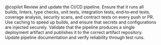 @copilot Review and update the CI/CD pipeline. Ensure that it runs all builds, linters, type checks, unit tests, integration tests, end‑to‑end tests, coverage analysis, security scans, and contract tests on every push or PR. Use caching to speed up builds, and ensure that secrets and configurations are injected securely. Validate that the pipeline produces a single deployment artifact and publishes it to the correct artifact repository. Update pipeline documentation and verify reliability through test runs.
